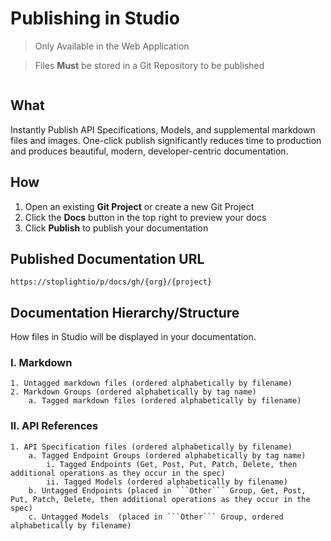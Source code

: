 # Publishing in Studio 

<!-- theme: warning -->
> Only Available in the Web Application

<!-- theme: danger -->
> Files **Must** be stored in a Git Repository to be published

![]()

## What 
Instantly Publish API Specifications, Models, and supplemental markdown files and images. One-click publish significantly reduces time to production and produces beautiful, modern, developer-centric documentation. 

## How 
1. Open an existing **Git Project** or create a new Git Project  
2. Click the **Docs** button in the top right to preview your docs 
3. Click **Publish** to publish your documentation 

## Published Documentation URL 
```https://stoplightio/p/docs/gh/{org}/{project}```

## Documentation Hierarchy/Structure 
How files in Studio will be displayed in your documentation.

### I. Markdown
```
1. Untagged markdown files (ordered alphabetically by filename)  
2. Markdown Groups (ordered alphabetically by tag name)
    a. Tagged markdown files (ordered alphabetically by filename)
```
### II. API References
```
1. API Specification files (ordered alphabetically by filename) 
    a. Tagged Endpoint Groups (ordered alphabetically by tag name)
        i. Tagged Endpoints (Get, Post, Put, Patch, Delete, then additional operations as they occur in the spec)
        ii. Tagged Models (ordered alphabetically by filename)
    b. Untagged Endpoints (placed in ```Other``` Group, Get, Post, Put, Patch, Delete, then additional operations as they occur in the spec)
    c. Untagged Models  (placed in ```Other``` Group, ordered alphabetically by filename)
```



